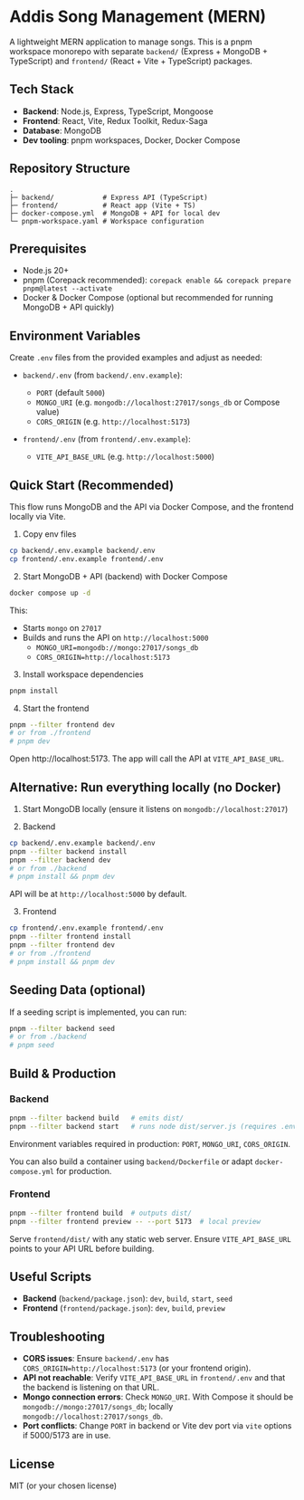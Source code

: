 # Addis Song Management (MERN)

A lightweight MERN application to manage songs. This is a pnpm workspace monorepo with separate `backend/` (Express + MongoDB + TypeScript) and `frontend/` (React + Vite + TypeScript) packages.

## Tech Stack

- **Backend**: Node.js, Express, TypeScript, Mongoose
- **Frontend**: React, Vite, Redux Toolkit, Redux-Saga
- **Database**: MongoDB
- **Dev tooling**: pnpm workspaces, Docker, Docker Compose

## Repository Structure

```
.
├─ backend/            # Express API (TypeScript)
├─ frontend/           # React app (Vite + TS)
├─ docker-compose.yml  # MongoDB + API for local dev
└─ pnpm-workspace.yaml # Workspace configuration
```

## Prerequisites

- Node.js 20+
- pnpm (Corepack recommended): `corepack enable && corepack prepare pnpm@latest --activate`
- Docker & Docker Compose (optional but recommended for running MongoDB + API quickly)

## Environment Variables

Create `.env` files from the provided examples and adjust as needed:

- `backend/.env` (from `backend/.env.example`):

  - `PORT` (default `5000`)
  - `MONGO_URI` (e.g. `mongodb://localhost:27017/songs_db` or Compose value)
  - `CORS_ORIGIN` (e.g. `http://localhost:5173`)

- `frontend/.env` (from `frontend/.env.example`):
  - `VITE_API_BASE_URL` (e.g. `http://localhost:5000`)

## Quick Start (Recommended)

This flow runs MongoDB and the API via Docker Compose, and the frontend locally via Vite.

1. Copy env files

```bash
cp backend/.env.example backend/.env
cp frontend/.env.example frontend/.env
```

2. Start MongoDB + API (backend) with Docker Compose

```bash
docker compose up -d
```

This:

- Starts `mongo` on `27017`
- Builds and runs the API on `http://localhost:5000`
  - `MONGO_URI=mongodb://mongo:27017/songs_db`
  - `CORS_ORIGIN=http://localhost:5173`

3. Install workspace dependencies

```bash
pnpm install
```

4. Start the frontend

```bash
pnpm --filter frontend dev
# or from ./frontend
# pnpm dev
```

Open http://localhost:5173. The app will call the API at `VITE_API_BASE_URL`.

## Alternative: Run everything locally (no Docker)

1. Start MongoDB locally (ensure it listens on `mongodb://localhost:27017`)

2. Backend

```bash
cp backend/.env.example backend/.env
pnpm --filter backend install
pnpm --filter backend dev
# or from ./backend
# pnpm install && pnpm dev
```

API will be at `http://localhost:5000` by default.

3. Frontend

```bash
cp frontend/.env.example frontend/.env
pnpm --filter frontend install
pnpm --filter frontend dev
# or from ./frontend
# pnpm install && pnpm dev
```

## Seeding Data (optional)

If a seeding script is implemented, you can run:

```bash
pnpm --filter backend seed
# or from ./backend
# pnpm seed
```

## Build & Production

### Backend

```bash
pnpm --filter backend build   # emits dist/
pnpm --filter backend start   # runs node dist/server.js (requires .env)
```

Environment variables required in production: `PORT`, `MONGO_URI`, `CORS_ORIGIN`.

You can also build a container using `backend/Dockerfile` or adapt `docker-compose.yml` for production.

### Frontend

```bash
pnpm --filter frontend build  # outputs dist/
pnpm --filter frontend preview -- --port 5173  # local preview
```

Serve `frontend/dist/` with any static web server. Ensure `VITE_API_BASE_URL` points to your API URL before building.

## Useful Scripts

- **Backend** (`backend/package.json`): `dev`, `build`, `start`, `seed`
- **Frontend** (`frontend/package.json`): `dev`, `build`, `preview`

## Troubleshooting

- **CORS issues**: Ensure `backend/.env` has `CORS_ORIGIN=http://localhost:5173` (or your frontend origin).
- **API not reachable**: Verify `VITE_API_BASE_URL` in `frontend/.env` and that the backend is listening on that URL.
- **Mongo connection errors**: Check `MONGO_URI`. With Compose it should be `mongodb://mongo:27017/songs_db`; locally `mongodb://localhost:27017/songs_db`.
- **Port conflicts**: Change `PORT` in backend or Vite dev port via `vite` options if 5000/5173 are in use.

## License

MIT (or your chosen license)
